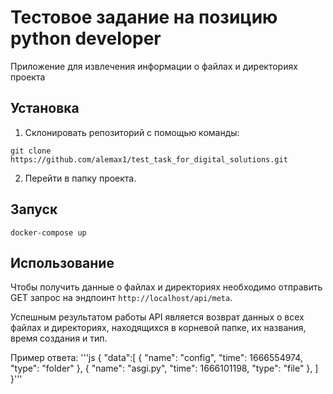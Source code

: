 # Тестовое задание на позицию python developer

Приложение для извлечения информации о файлах и директориях проекта

## Установка

1. Склонировать репозиторий с помощью команды:

```shell
git clone https://github.com/alemax1/test_task_for_digital_solutions.git
```

2. Перейти в папку проекта.

## Запуск

```shell
docker-compose up
```

## Использование

Чтобы получить данные о файлах и директориях необходимо отправить GET запрос на эндпоинт `http://localhost/api/meta`.

Успешным результатом работы API является возврат данных о всех файлах и директориях, находящихся в корневой папке, их названия, время создания и тип.

Пример ответа:
'''js
{
    "data":[
        {
            "name": "config",
            "time": 1666554974,
            "type": "folder"
        },
        {
            "name": "asgi.py",
            "time": 1666101198,
            "type": "file"
        },
    ]
}'''
